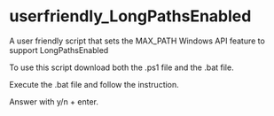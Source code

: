 # userfriendly_LongPathsEnabled
A user friendly script that sets the MAX_PATH Windows API feature to support LongPathsEnabled

To use this script download both the .ps1 file and the .bat file.

Execute the .bat file and follow the instruction.

Answer with y/n + enter.
